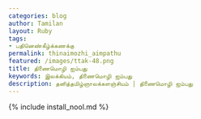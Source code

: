```yaml
---    
categories: blog    
author: Tamilan  
layout: Ruby  
tags:  
- பதினெண்கீழ்க்கணக்கு  
permalink: thinaimozhi_aimpathu
featured: /images/ttak-48.png  
title: திணைமொழி ஐம்பது
keywords: இலக்கியம், திணைமொழி ஐம்பது
description: தனித்தமிழ்ஞாலக்களஞ்சியம் | திணைமொழி ஐம்பது
--- 
```


{% include install_nool.md %}
